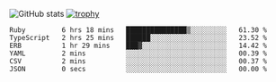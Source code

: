 ![GitHub stats](https://github-readme-stats.vercel.app/api?username=ksk001100&show_icons=true&theme=tokyonight)
[![trophy](https://github-profile-trophy.vercel.app/?username=ksk001100&theme=onedark)](https://github.com/ryo-ma/github-profile-trophy)

<!--START_SECTION:waka-->

```text
Ruby         6 hrs 18 mins   ███████████████▒░░░░░░░░░   61.30 %
TypeScript   2 hrs 25 mins   ██████░░░░░░░░░░░░░░░░░░░   23.52 %
ERB          1 hr 29 mins    ███▓░░░░░░░░░░░░░░░░░░░░░   14.42 %
YAML         2 mins          ░░░░░░░░░░░░░░░░░░░░░░░░░   00.39 %
CSV          2 mins          ░░░░░░░░░░░░░░░░░░░░░░░░░   00.37 %
JSON         0 secs          ░░░░░░░░░░░░░░░░░░░░░░░░░   00.00 %
```

<!--END_SECTION:waka-->
